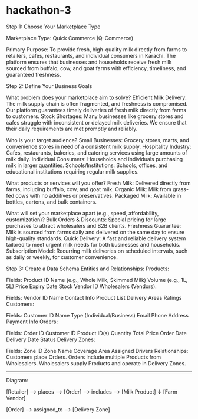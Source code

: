 # hackathon-3

Step 1: Choose Your Marketplace Type

Marketplace Type:
Quick Commerce (Q-Commerce)

Primary Purpose:
To provide fresh, high-quality milk directly from farms to retailers, cafes, restaurants, and individual consumers in Karachi. The platform ensures that businesses and households receive fresh milk sourced from buffalo, cow, and goat farms with efficiency, timeliness, and guaranteed freshness.

Step 2: Define Your Business Goals

What problem does your marketplace aim to solve?
Efficient Milk Delivery: The milk supply chain is often fragmented, and freshness is compromised. Our platform guarantees timely deliveries of fresh milk directly from farms to customers.
Stock Shortages: Many businesses like grocery stores and cafes struggle with inconsistent or delayed milk deliveries. We ensure that their daily requirements are met promptly and reliably.

Who is your target audience?
Small Businesses: Grocery stores, marts, and convenience stores in need of a consistent milk supply.
Hospitality Industry: Cafes, restaurants, bakeries, and catering services using large amounts of milk daily.
Individual Consumers: Households and individuals purchasing milk in larger quantities.
Schools/Institutions: Schools, offices, and educational institutions requiring regular milk supplies.

What products or services will you offer?
Fresh Milk: Delivered directly from farms, including buffalo, cow, and goat milk.
Organic Milk: Milk from grass-fed cows with no additives or preservatives.
Packaged Milk: Available in bottles, cartons, and bulk containers.

What will set your marketplace apart (e.g., speed, affordability, customization)?
Bulk Orders & Discounts: Special pricing for large purchases to attract wholesalers and B2B clients.
Freshness Guarantee: Milk is sourced from farms daily and delivered on the same day to ensure high-quality standards.
Quick Delivery: A fast and reliable delivery system tailored to meet urgent milk needs for both businesses and households.
Subscription Model: Recurring milk deliveries on scheduled intervals, such as daily or weekly, for customer convenience.

Step 3: Create a Data Schema
Entities and Relationships:
Products:

Fields:
Product ID
Name (e.g., Whole Milk, Skimmed Milk)
Volume (e.g., 1L, 5L)
Price
Expiry Date
Stock
Vendor ID
Wholesalers (Vendors):

Fields:
Vendor ID
Name
Contact Info
Product List
Delivery Areas
Ratings
Customers:

Fields:
Customer ID
Name
Type (Individual/Business)
Email
Phone
Address
Payment Info
Orders:

Fields:
Order ID
Customer ID
Product ID(s)
Quantity
Total Price
Order Date
Delivery Date
Status
Delivery Zones:

Fields:
Zone ID
Zone Name
Coverage Area
Assigned Drivers
Relationships:
Customers place Orders.
Orders include multiple Products from Wholesalers.
Wholesalers supply Products and operate in Delivery Zones.
________________________________________
Diagram:
 
[Retailer] --> places --> [Order] --> includes --> [Milk Product]
                                           ↓
                                    [Farm Vendor]
                                    
[Order] --> assigned_to --> [Delivery Zone]
